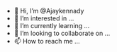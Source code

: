 - 👋 Hi, I’m @Ajaykennady
- 👀 I’m interested in ...
- 🌱 I’m currently learning ...
- 💞️ I’m looking to collaborate on ...
- 📫 How to reach me ...

<!---
Ajaykennady/Ajaykennady is a ✨ special ✨ repository because its `README.md` (this file) appears on your GitHub profile.
You can click the Preview link to take a look at your changes.
--->
